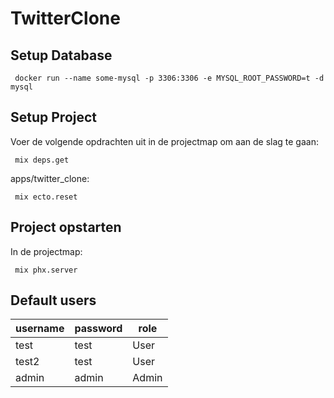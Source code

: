 # TwitterClone

## Setup Database

```docker
 docker run --name some-mysql -p 3306:3306 -e MYSQL_ROOT_PASSWORD=t -d mysql
```

## Setup Project

Voer de volgende opdrachten uit in de projectmap om aan de slag te gaan:

```mix
 mix deps.get
```

apps/twitter_clone:

```mix
 mix ecto.reset
```

## Project opstarten

In de projectmap:

```mix
 mix phx.server
```

## Default users

| username | password | role  |
| -------- | -------- | ----- |
| test     | test     | User  |
| test2    | test     | User  |
| admin    | admin    | Admin |
